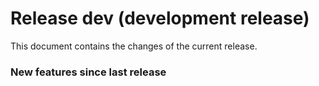 # Release dev (development release)

This document contains the changes of the current release.

### New features since last release
